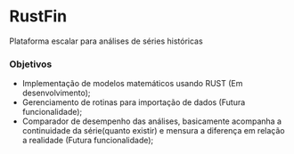 # RustFin

Plataforma escalar para análises de séries históricas

### Objetivos
- Implementação de modelos matemáticos usando RUST (Em desenvolvimento);
- Gerenciamento de rotinas para importação de dados (Futura funcionalidade);
- Comparador de desempenho das análises, basicamente acompanha a continuidade da série(quanto existir) e mensura a diferença em relação a realidade (Futura funcionalidade);

